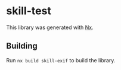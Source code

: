 # skill-test

This library was generated with [Nx](https://nx.dev).

## Building

Run `nx build skill-exif` to build the library.
